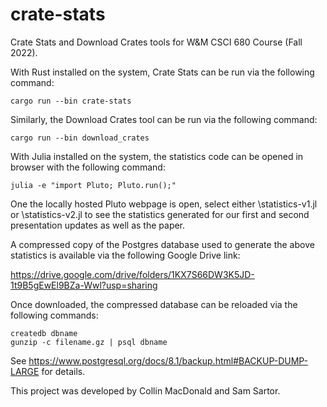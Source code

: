 # crate-stats
Crate Stats and Download Crates tools for W&amp;M CSCI 680 Course (Fall 2022).

With Rust installed on the system, Crate Stats can be run via the following command:

```
cargo run --bin crate-stats
```

Similarly, the Download Crates tool can be run via the following command:

```
cargo run --bin download_crates
```

With Julia installed on the system, the statistics code can be opened in browser with the following command:

```
julia -e "import Pluto; Pluto.run();"
```

One the locally hosted Pluto webpage is open, select either \statistics-v1.jl or \statistics-v2.jl to see the statistics generated for our first and second presentation updates as well as the paper.

A compressed copy of the Postgres database used to generate the above statistics is available via the following Google Drive link:

https://drive.google.com/drive/folders/1KX7S66DW3K5JD-1t9B5gEwEl9BZa-Wwl?usp=sharing


Once downloaded, the compressed database can be reloaded via the following commands:

```
createdb dbname
gunzip -c filename.gz | psql dbname
```

See https://www.postgresql.org/docs/8.1/backup.html#BACKUP-DUMP-LARGE for details.

This project was developed by Collin MacDonald and Sam Sartor.
